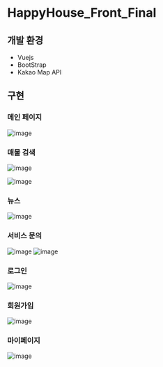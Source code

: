 # HappyHouse_Front_Final

## 개발 환경
* Vuejs
* BootStrap
* Kakao Map API

## 구현
### 메인 페이지
![image](https://user-images.githubusercontent.com/54715744/143435353-a154a961-539d-48cd-8405-73ca64a04996.png)

### 매물 검색
![image](https://user-images.githubusercontent.com/54715744/143436974-7d372942-7165-4076-9178-19b6581a38ef.png)

![image](https://user-images.githubusercontent.com/54715744/143436862-a1e255c9-e278-4704-acac-cadc9acc2338.png)


### 뉴스
![image](https://user-images.githubusercontent.com/54715744/143435635-c51b91b7-2e51-4d2d-9b02-5485570bfaf9.png)


### 서비스 문의
![image](https://user-images.githubusercontent.com/54715744/143436404-e5e8d043-8b0e-40ab-938e-9595a7d6c817.png)
![image](https://user-images.githubusercontent.com/54715744/143436506-fc04f1fb-b6c6-4c0e-b53c-72384e943915.png)


### 로그인
![image](https://user-images.githubusercontent.com/54715744/143436581-3c170b08-2d7f-4752-a8e4-1aab5125d76a.png)


### 회원가입
![image](https://user-images.githubusercontent.com/54715744/143436653-ca592461-c215-4625-9266-b2314a0949ea.png)


### 마이페이지
![image](https://user-images.githubusercontent.com/54715744/143436746-ddc328c0-df3f-4793-bd7c-3439ef599ac0.png)
